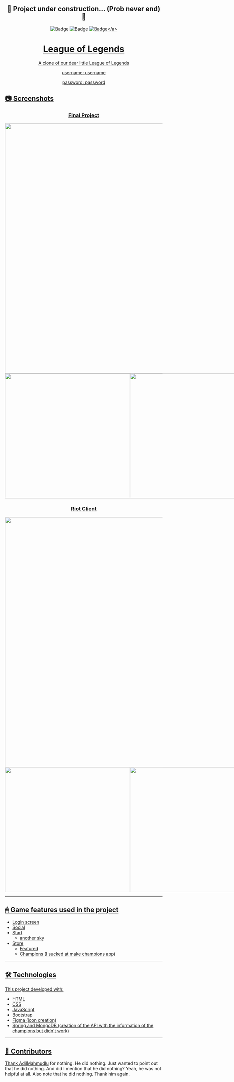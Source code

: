 <h2 align="center">🚧  Project under construction... (Prob never end)  🚧 </h2>

<div align="center"> 
    
![Badge](https://img.shields.io/badge/status-UNDER_CONSTRUCTION-%237159c1?)
![Badge](https://img.shields.io/badge/license-MIT-ff69b4)
<a href="https://ulikgames.github.io/league-of-legends/login/index.html">![Badge](https://img.shields.io/badge/live-%237159c1?)</a>
    
</div>

<h1 align="center">League of Legends</h1>
<p align="center">A clone of our dear little League of Legends</p>
<p align="center">username: username</p>
<p align="center">password: password</p>

## 📷 Screenshots

<h3 align="center">Final Project</h3>

<div align="center">
    <img width="800" src="https://i.ibb.co/YdBPWqy/image-2023-03-31-130652388.png" alt="">
    <div style="display:flex;">
        <img width="400px" src="https://i.ibb.co/rxsVVsc/image-2023-03-31-130933192.png" alt="">
        <img width="400px" src="https://i.ibb.co/n3N0xm3/image-2023-03-31-131020854.png" alt="">
    </div>
</div>

<h3 align="center">Riot Client</h3>

<div align="center">
    <img width="800" src="https://imgur.com/Ozg6VKA.png" alt="">
    <div style="display:flex;">
        <img width="400px" src="https://imgur.com/sN7fYMx.png" alt="">
        <img width="400px" src="https://imgur.com/DMEVKA0.png" alt="">
    </div>
</div>
<hr>

## 🖱 Game features used in the project

-   Login screen
-   Social
-   Start
    -   another sky
-   Store
    -   Featured
    -   Champions (I sucked at make champions app)

<hr>

## 🛠 Technologies

This project developed with:

-   HTML
-   CSS
-   JavaScript
-   Bootstrap
-   Figma (icon creation)
-   Spring and MongoDB (creation of the API with the information of the champions but didn't work)

<hr>

## 👑 Contributors

Thank <a href="https://github.com/AdilMahmudlu">AdilMahmudlu<a> for nothing. He did nothing. Just wanted to point out that he did nothing. And did I mention that he did nothing? Yeah, he was not helpful at all. Also note that he did nothing. Thank him again.
